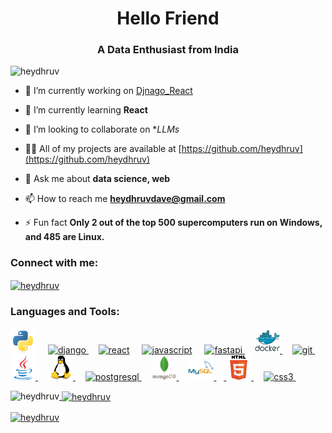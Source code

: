 <h1 align="center">Hello Friend</h1>
<h3 align="center">A Data Enthusiast from India</h3>

<p align="left"> <img src="https://komarev.com/ghpvc/?username=heydhruv&label=Profile%20views&color=0e75b6&style=flat" alt="heydhruv" /> </p>

- 🔭 I’m currently working on [Djnago_React](https://github.com/heydhruv/django_react)

- 🌱 I’m currently learning **React**

- 👯 I’m looking to collaborate on **LLMs*

- 👨‍💻 All of my projects are available at [https://github.com/heydhruv](https://github.com/heydhruv)

- 💬 Ask me about **data science, web**

- 📫 How to reach me **heydhruvdave@gmail.com**

- ⚡ Fun fact **Only 2 out of the top 500 supercomputers run on Windows, and 485 are Linux.**

<h3 align="left">Connect with me:</h3>
<p align="left">
<a href="https://linkedin.com/in/heydhruv" target="blank"><img align="center" src="https://raw.githubusercontent.com/rahuldkjain/github-profile-readme-generator/master/src/images/icons/Social/linked-in-alt.svg" alt="heydhruv" height="30" width="40" /></a>
<!--a href="https://www.hackerrank.com/heydhruvdave" target="blank"><img align="center" src="https://raw.githubusercontent.com/rahuldkjain/github-profile-readme-generator/master/src/images/icons/Social/hackerrank.svg" alt="heydhruvdave" height="30" width="40" /></a>
</p-->

<h3 align="left">Languages and Tools:</h3>
<p align="left"> 
  <a href="https://www.python.org" target="_blank" rel="noreferrer"> <img src="https://raw.githubusercontent.com/devicons/devicon/master/icons/python/python-original.svg" alt="python" width="40" height="40"/></a>
  <img width="12" />
  <a href="https://www.djangoproject.com/" target="_blank" rel="noreferrer"> <img src="https://cdn.worldvectorlogo.com/logos/django.svg" alt="django" width="40" height="40"/> </a> 
  <img width="12" />
  <a href="https://react.dev/" target="_blank" rel="noreferrer"><img src="https://upload.wikimedia.org/wikipedia/commons/thumb/a/a7/React-icon.svg/2300px-React-icon.svg.png" alt="react" width="40" height="40"/></a> 
  <img width="12" />
  <a href="https://www.javascript.com/" target="_blank" rel="noreferrer"><img src="https://upload.wikimedia.org/wikipedia/commons/thumb/9/99/Unofficial_JavaScript_logo_2.svg/1200px-Unofficial_JavaScript_logo_2.svg.png" alt="javascript" width="40"            height="40"/></a> 
  <img width="12" />
  <a href="https://fastapi.tiangolo.com/" target="_blank" rel="noreferrer"> <img src="https://cdn.jsdelivr.net/gh/devicons/devicon/icons/fastapi/fastapi-original.svg" alt="fastapi" width="40" height="40"/> </a>
  <img width="12" />
  <a href="https://www.docker.com/" target="_blank" rel="noreferrer"> <img src="https://raw.githubusercontent.com/devicons/devicon/master/icons/docker/docker-original-wordmark.svg" alt="docker" width="40" height="40"/> </a>
  <img width="12" />
  <a href="https://git-scm.com/" target="_blank" rel="noreferrer"> <img src="https://www.vectorlogo.zone/logos/git-scm/git-scm-icon.svg" alt="git" width="40" height="40"/> </a>
  <img width="12" />
  <a href="https://www.java.com" target="_blank" rel="noreferrer"> <img src="https://raw.githubusercontent.com/devicons/devicon/master/icons/java/java-original.svg" alt="java" width="40" height="40"/> </a>
  <img width="12" />
  <a href="https://www.linux.org/" target="_blank" rel="noreferrer"> <img src="https://raw.githubusercontent.com/devicons/devicon/master/icons/linux/linux-original.svg" alt="linux" width="40" height="40"/> </a>
  <img width="12" />
  <a href="https://www.postgresql.org/" target="_blank" rel="noreferrer"> <img src="https://cdn.jsdelivr.net/gh/devicons/devicon/icons/postgresql/postgresql-original.svg" alt="postgresql" width="40" height="40"/> </a>
  <img width="12" />
  <a href="https://www.mongodb.com/" target="_blank" rel="noreferrer"> <img src="https://raw.githubusercontent.com/devicons/devicon/master/icons/mongodb/mongodb-original-wordmark.svg" alt="mongodb" width="40" height="40"/> </a>
  <img width="12" />
  <a href="https://www.mysql.com/" target="_blank" rel="noreferrer"> <img src="https://raw.githubusercontent.com/devicons/devicon/master/icons/mysql/mysql-original-wordmark.svg" alt="mysql" width="40" height="40"/> 
  <img width="12" />
  <a href="https://www.w3.org/html/" target="_blank" rel="noreferrer"> <img src="https://raw.githubusercontent.com/devicons/devicon/master/icons/html5/html5-original-wordmark.svg" alt="html5" width="40" height="40"/> </a>
  <img width="12" />
  <a href="https://www.w3schools.com/css/" target="_blank" rel="noreferrer"> <img src="https://cdn.jsdelivr.net/gh/devicons/devicon/icons/css3/css3-original.svg" alt="css3" width="40" height="40"/> 
  <img width="12" />
</p>


<p><img align="left" src="https://github-readme-stats.vercel.app/api/top-langs?username=heydhruv&show_icons=true&locale=en&layout=compact" alt="heydhruv" /></p>

<p>&nbsp;<img align="center" src="https://github-readme-stats.vercel.app/api?username=heydhruv&show_icons=true&locale=en" alt="heydhruv" /></p>

<p><img align="center" src="https://github-readme-streak-stats.herokuapp.com/?user=heydhruv&" alt="heydhruv" /></p>
